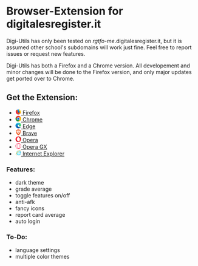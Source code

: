 # Browser-Extension for digitalesregister.it

Digi-Utils has only been tested on *rgtfo-me*.digitalesregister.it,
but it is assumed other school's subdomains will work just fine.
Feel free to report issues or request new features.

Digi-Utils has both a Firefox and a Chrome version. All developement and minor changes will be done to the Firefox version, and only major updates get ported over to Chrome.

## Get the Extension:
-  [<img src="chromium%20guides/firefox.png" height="15"> Firefox](https://addons.mozilla.org/en-US/firefox/addon/digi-utils/)
-  [<img src="chromium%20guides/Google%20Chrome/images/logo.png" height="15"> Chrome](chromium%20guides/Google%20Chrome/chrome_guide.md)
-  [<img src="chromium%20guides/Microsoft%20Edge/images/logo.png" height="15"> Edge](chromium%20guides/Microsoft%20Edge/edge_guide.md)
-  [<img src="chromium%20guides/Brave/images/logo.png" height="15"> Brave](chromium%20guides/Brave/brave_guide.md)
-  [<img src="chromium%20guides/Opera/images/logo.png" height="15"> Opera](chromium%20guides/Opera/opera_guide.md)
-  [<img src="chromium%20guides/Opera%20GX/images/logo.png" height="15"> Opera GX](chromium%20guides/Opera%20GX/opera_gx_guide.md)
-  [<img src="chromium%20guides/IE.png" height="15"> Internet Explorer](https://youtu.be/dQw4w9WgXcQ)

### Features:
- dark theme
- grade average
- toggle features on/off
- anti-afk
- fancy icons
- report card average
- auto login

### To-Do:
- language settings
- multiple color themes
  